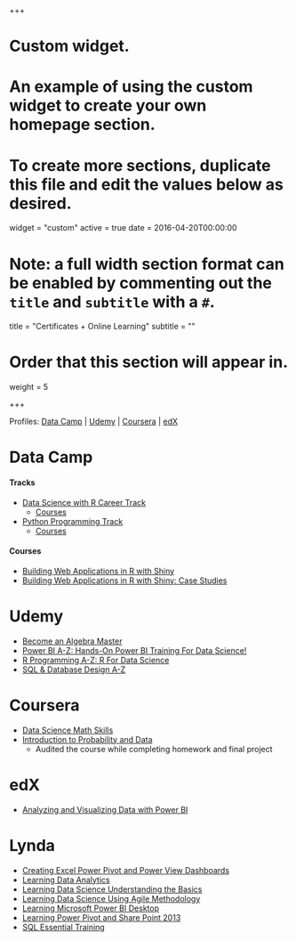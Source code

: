 +++
# Custom widget.
# An example of using the custom widget to create your own homepage section.
# To create more sections, duplicate this file and edit the values below as desired.
widget = "custom"
active = true
date = 2016-04-20T00:00:00

# Note: a full width section format can be enabled by commenting out the `title` and `subtitle` with a `#`.
title = "Certificates + Online Learning"
subtitle = ""

# Order that this section will appear in.
weight = 5

+++

Profiles: [Data Camp](https://www.datacamp.com/profile/koderkow) | [Udemy](https://www.udemy.com/user/c63bc093-c740-41b2-a2f3-f7cd10697212/) | [Coursera](https://www.coursera.org/user/8f65d4c53056fdf9bf4afc6b268cabaf) | [edX](https://courses.edx.org/u/KyleWaHarris)

# Data Camp

#### Tracks
- <a href="https://www.datacamp.com/statement-of-accomplishment/track/5a1e12dc8021c50b2eafd209e29c54e1c2cf7ad1" target="_blank">Data Science with R Career Track</a>
    - <a href="https://www.datacamp.com/tracks/data-scientist-with-r" target="_blank">Courses</a>
- <a href="https://www.datacamp.com/statement-of-accomplishment/track/d4eec72992fb4fed3cb33b30e6cd7acf45a02349" target="_blank">Python Programming Track</a>
    - <a href="https://www.datacamp.com/tracks/python-programming" target="_blank">Courses</a>

#### Courses
- <a href="https://www.datacamp.com/statement-of-accomplishment/course/0114712d30160a6a82e2ec12d5b56821f4d1d11a" target="_blank">Building Web Applications in R with Shiny</a>
- <a href="https://www.datacamp.com/statement-of-accomplishment/course/baf95cee9f5ecba6ff42e2d9318858b13508c97d" target="_blank">Building Web Applications in R with Shiny: Case
Studies</a>

# Udemy

- <a href="https://www.udemy.com/certificate/UC-HW39NEYZ/" target="_blank">Become an Algebra Master</a>
- <a href="https://www.udemy.com/certificate/UC-NZ8PLY41/" target="_blank">Power BI A-Z: Hands-On Power BI Training For Data Science!</a>
- <a href="https://www.udemy.com/certificate/UC-LJJXP31C/" target="_blank">R Programming A-Z: R For Data Science</a>
- <a href="https://www.udemy.com/certificate/UC-1ZN1TKOO/" target="_blank">SQL &amp; Database Design A-Z</a>

# Coursera

- <a href="https://www.coursera.org/account/accomplishments/records/A8LWUKWY9F3N" target="_blank">Data Science Math Skills</a>
- <a href="https://github.com/KoderKow/coursera_intro_to_probability_and_data" target="_blank">Introduction to Probability and Data</a>
    - Audited the course while completing homework and final project

# edX

- <a href="files/edx/Microsoft DAT207x Certificate _ edX.pdf#" class="download">Analyzing and Visualizing Data with Power BI</a>

# Lynda
- <a href="/img/lynda/CreatingExcelPowerPivotandPowerViewDashboards_CertificateOfCompletion.pdf#" class="download">Creating Excel Power Pivot and Power View Dashboards</a>
- <a href="/img/lynda/LearningDataAnalytics_CertificateOfCompletion.pdf#" class="download">Learning Data Analytics</a>
- <a href="/img/lynda/LearningDataScience_UnderstandingtheBasics_CertificateOfCompletion.pdf#" class="download">Learning Data Science Understanding the Basics</a>
- <a href="/img/lynda/LearningDataScience_UsingAgileMethodology_CertificateOfCompletion.pdf#" class="download">Learning Data Science Using Agile Methodology</a>
- <a href="/img/lynda/LearningMicrosoftPowerBIDesktop_CertificateOfCompletion.pdf#" class="download">Learning Microsoft Power BI Desktop</a>
- <a href="/img/lynda/LearningPowerPivotandSharePoint2013_CertificateOfCompletion.pdf#" class="download">Learning Power Pivot and Share Point 2013</a>
- <a href="/img/lynda/SQLEssentialTraining_CertificateOfCompletion.pdf#" class="download">SQL Essential Training</a>